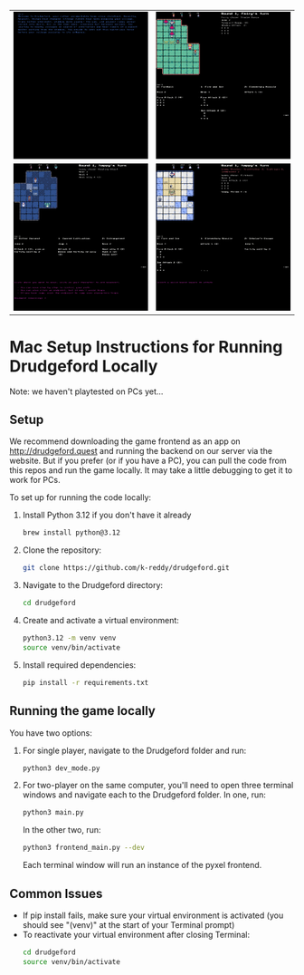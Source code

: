 <table border="0" cellspacing="0" cellpadding="0" style="border:none;">
  <tr>
    <td width="50%" style="border:none;"><img src="/gifs/character_picker.gif" alt="Character Picker"/></td>
    <td width="50%" style="border:none;"><img src="/gifs/ai_attack.gif" alt="AI Attack"/></td>
  </tr>
  <tr>
    <td width="50%" style="border:none;"><img src="/gifs/movement.gif" alt="Movement"/></td>
    <td width="50%" style="border:none;"><img src="/gifs/fireball.gif" alt="Fireball"/></td>
  </tr>
</table>


# Mac Setup Instructions for Running Drudgeford Locally
Note: we haven't playtested on PCs yet...

## Setup 
We recommend downloading the game frontend as an app on http://drudgeford.quest and running the backend on our server via the website. But if you prefer (or if you have a PC), you can pull the code from this repos and run the game locally. It may take a little debugging to get it to work for PCs. 

To set up for running the code locally:

1. Install Python 3.12 if you don't have it already
   ```bash
   brew install python@3.12
   ```

2. Clone the repository:
   ```bash
   git clone https://github.com/k-reddy/drudgeford.git
   ```

3. Navigate to the Drudgeford directory:
   ```bash
   cd drudgeford
   ```

4. Create and activate a virtual environment:
   ```bash
   python3.12 -m venv venv
   source venv/bin/activate
   ```

5. Install required dependencies:
   ```bash
   pip install -r requirements.txt
   ```

## Running the game locally
You have two options:

1. For single player, navigate to the Drudgeford folder and run: 
   ```bash
   python3 dev_mode.py
   ```

2. For two-player on the same computer, you'll need to open three terminal windows and navigate each to the Drudgeford folder. In one, run:
   ```bash
   python3 main.py
   ```
   In the other two, run:   
   ```bash
   python3 frontend_main.py --dev
   ```
   Each terminal window will run an instance of the pyxel frontend.

## Common Issues
- If pip install fails, make sure your virtual environment is activated (you should see "(venv)" at the start of your Terminal prompt)
- To reactivate your virtual environment after closing Terminal:
  ```bash
  cd drudgeford
  source venv/bin/activate
  ```